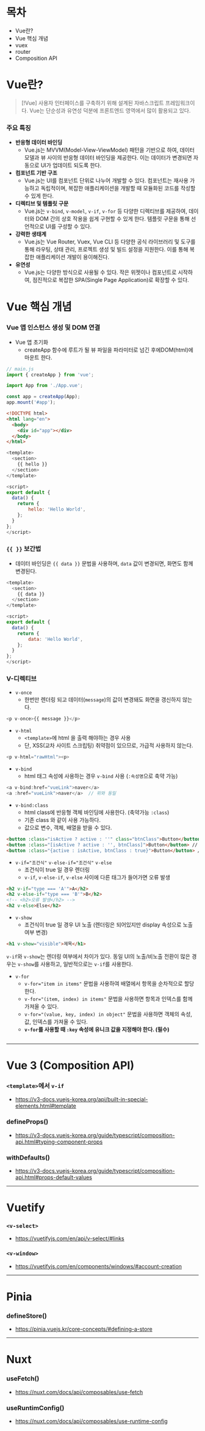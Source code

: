 # 목차
- Vue란?
- Vue 핵심 개념
- vuex
- router
- Composition API


# Vue란?
>[!Vue]
>사용자 인터페이스를 구축하기 위해 설계된 자바스크립트 프레임워크이다.
>Vue는 단순성과 유연성 덕분에 프론트엔드 영역에서 많이 활용되고 있다.

### 주요 특징
- **반응형 데이터 바인딩**
	- Vue.js는 MVVM(Model-View-ViewModel) 패턴을 기반으로 하여, 데이터 모델과 뷰 사이의 반응형 데이터 바인딩을 제공한다. 이는 데이터가 변경되면 자동으로 UI가 업데이트 되도록 한다.
- **컴포넌트 기반 구조**
	- Vue.js는 UI를 컴포넌트 단위로 나누어 개발할 수 있다. 컴포넌트는 재사용 가능하고 독립적이며, 복잡한 애플리케이션을 개발할 때 모듈화된 코드를 작성할 수 있게 한다.
- **디렉티브 및 템플릿 구문**
	- Vue.js는 `v-bind`, `v-model`, `v-if`, `v-for` 등 다양한 디렉티브를 제공하여, 데이터와 DOM 간의 상호 작용을 쉽게 구현할 수 있게 한다. 템플릿 구문을 통해 선언적으로 UI를 구성할 수 있다.
- **강력한 생태계**
	- Vue.js는 Vue Router, Vuex, Vue CLI 등 다양한 공식 라이브러리 및 도구를 통해 라우팅, 상태 관리, 프로젝트 생성 및 빌드 설정을 지원한다. 이를 통해 복잡한 애플리케이션 개발이 용이해진다.
- **유연성**
	- Vue.js는 다양한 방식으로 사용될 수 있다. 작은 위젯이나 컴포넌트로 시작하여, 점진적으로 복잡한 SPA(Single Page Application)로 확장할 수 있다.



# Vue 핵심 개념

### Vue 앱 인스턴스 생성 및 DOM 연결
- Vue 앱 초기화
	- createApp 함수에 루트가 될 뷰 파일을 파라미터로 넘긴 후에DOM(html)에 마운트 한다.
```javascript
// main.js
import { createApp } from 'vue';

import App from './App.vue';

const app = createApp(App);
app.mount('#app');
```

```html
<!DOCTYPE html>
<html lang="en">
  <body>
    <div id="app"></div>
  </body>
</html>
```

```javascript
<template>
  <section>
	{{ hello }}
  </section>
</template>

<script>
export default {
  data() {
    return {
	    hello: 'Hello World',
    };
  }
};
</script>
```



### `{{ }}` 보간법
- 데이터 바인딩은  `{{ data }}` 문법을 사용하며, `data` 값이 변경되면, 화면도 함께 변경된다.
```javascript
<template>
  <section>
	{{ data }}
  </section>
</template>

<script>
export default {
  data() {
    return {
	    data: 'Hello World',
    };
  }
};
</script>
```



### V-디렉티브

- `v-once`
	- 한번만 렌더링 되고 데이터(`message`)의 값이 변경돼도 화면을 갱신하지 않는다.
```javascript
<p v-once>{{ message }}</p>
```

- `v-html`
	- `<template>`에 html 을 출력 해야하는 경우 사용
	- 단, XSS(교차 사이트 스크립팅) 취약점이 있으므로, 가급적 사용하지 않는다.
```javascript
<p v-html="rawHtml"><p>
```

- `v-bind`
	- html 태그 속성에 사용하는 경우 `v-bind` 사용 (`:속성명`으로 축약 가능)
```javascript
<a v-bind:href="vueLink">naver</a>
<a :href="vueLink">naver</a>  // 위와 동일
```

- `v-bind:class`
	- html class에 반응형 객체 바인딩에 사용한다. (축약가능 `:class`)
	- 기존 class 와 같이 사용 가능하다.
	- 값으로 변수, 객체, 배열을 받을 수 있다.
```html
<button :class="isActive ? active : ''" class="btnClass">Button</button> // 변수
<button :class="[isActive ? active : '', btnClass]">Button</button> // 배열
<button :class="{active : isActive, btnClass : true}">Button</button> // 객체
```

- `v-if="조건식"` `v-else-if="조건식"` `v-else`
	- 조건식이 true 일 경우 렌더링
	- `v-if`, `v-else-if`, `v-else` 사이에 다른 태그가 들어가면 오류 발생
```html
<h2 v-if="type === 'A'">A</h2>
<h2 v-else-if="type === 'B'">B</h2>
<!-- <h2>오류 발생</h2> -->
<h2 v-else>Else</h2>
```

- `v-show`
	- 조건식이 true 일 경우 UI 노출 (렌더링은 되어있지만 display 속성으로 노출 여부 변경)
```html
<h1 v-show="visible">제목</h1>
```

`v-if`와 `v-show`는 렌더링 여부에서 차이가 있다. 동일 UI의 노출/비노출 전환이 많은 경우는 `v-show`를 사용하고, 일반적으로는 `v-if`를 사용한다.

- `v-for`
	- `v-for="item in items"` 문법을 사용하여 배열에서 항목을 순차적으로 할당한다.
	- `v-for="(item, index) in items"` 문법을 사용하면 항목과 인덱스를 함께 가져올 수 있다.
	- `v-for="(value, key, index) in object"` 문법을 사용하면 객체의 속성, 값, 인덱스를 가져올 수 있다.
	- **`v-for`를 사용할 때 `:key` 속성에 유니크 값을 지정해야 한다. (필수)**
```html

```


----

# Vue 3 (Composition API)
### `<template>`에서 `v-if`
- https://v3-docs.vuejs-korea.org/api/built-in-special-elements.html#template

### defineProps()
- https://v3-docs.vuejs-korea.org/guide/typescript/composition-api.html#typing-component-props

### withDefaults()
- https://v3-docs.vuejs-korea.org/guide/typescript/composition-api.html#props-default-values

----

# Vuetify

### `<v-select>`
- https://vuetifyjs.com/en/api/v-select/#links

### `<v-window>`
- https://vuetifyjs.com/en/components/windows/#account-creation


----


# Pinia
###  defineStore()
- https://pinia.vuejs.kr/core-concepts/#defining-a-store


-----


# Nuxt
### useFetch()
- https://nuxt.com/docs/api/composables/use-fetch

### useRuntimConfig()
- https://nuxt.com/docs/api/composables/use-runtime-config

